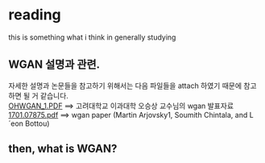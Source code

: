 # reading

this is something what i think in generally studying

WGAN 설명과 관련.
-----------------
자세한 설명과 논문들을 참고하기 위해서는 다음 파일들을 attach 하였기 때문에 참고하면 될 거 같습니다.  
[OHWGAN_1.PDF](https://github.com/comwitch/reading/files/7014041/OHWGAN_1.PDF) ==> 고려대학교 이과대학 오승상 교수님의 wgan 발표자료  
[1701.07875.pdf](https://github.com/comwitch/reading/files/7014045/1701.07875.pdf) ==> wgan paper (Martin Arjovsky1, Soumith Chintala, and L´eon Bottou)  

## then, what is WGAN? 



